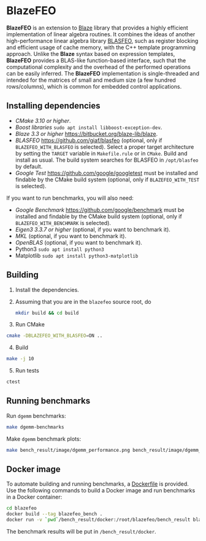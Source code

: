 # BlazeFEO
**BlazeFEO** is an extension to [Blaze](https://bitbucket.org/blaze-lib/blaze) library that provides a highly efficient implementation of linear algebra routines.
It combines the ideas of another high-performance linear algebra library [BLASFEO](https://github.com/giaf/blasfeo), such as register blocking and efficient usage of cache memory, with the C++ template programming approach.
Unlike the **Blaze** syntax based on expression templates, **BlazeFEO** provides a BLAS-like function-based interface, such that the computational complexity and the overhead of the performed operations can be easily inferred.
The **BlazeFEO** implementation is single-threaded and intended for the matrices of small and medium size (a few hundred rows/columns), which is common for embedded control applications.

## Installing dependencies
- *CMake 3.10 or higher*.
- *Boost libraries* `sudo apt install libboost-exception-dev`.
- *Blaze 3.3 or higher* https://bitbucket.org/blaze-lib/blaze.
- *BLASFEO* https://github.com/giaf/blasfeo (optional, only if `BLAZEFEO_WITH_BLASFEO` is selected). Select a proper target architecture by setting the `TARGET` variable in `Makefile.rule` or in `CMake`. Build and install as usual. The build system searches for BLASFEO in `/opt/blasfeo` by default.
- *Google Test* https://github.com/google/googletest must be installed and findable by the CMake build system (optional, only if `BLAZEFEO_WITH_TEST` is selected).

If you want to run benchmarks, you will also need:
- *Google Benchmark* https://github.com/google/benchmark must be installed and findable by the CMake build system (optional, only if `BLAZEFEO_WITH_BENCHMARK` is selected).
- *Eigen3 3.3.7 or higher* (optional, if you want to benchmark it).
- *MKL* (optional, if you want to benchmark it).
- *OpenBLAS* (optional, if you want to benchmark it).
- Python3 `sudo apt install python3`
- Matplotlib `sudo apt install python3-matplotlib`


## Building
1. Install the dependencies.
2. Assuming that you are in the `blazefeo` source root, do  

    ```bash
    mkdir build && cd build
    ```
3. Run CMake  
```bash
cmake -DBLAZEFEO_WITH_BLASFEO=ON ..
```
4. Build  
```bash
make -j 10
```
5. Run tests  
```bash
ctest
```

## Running benchmarks
Run `dgemm` benchmarks:
```bash
make dgemm-benchmarks
```

Make `dgemm` benchmark plots:
```bash
make bench_result/image/dgemm_performance.png bench_result/image/dgemm_performance_ratio.png
```

## Docker image
To automate building and running benchmarks, a [Dockerfile](Dockerfile) is provided. Use the following commands to build a Docker image and run benchmarks in a Docker container:
```bash
cd blazefeo
docker build --tag blazefeo_bench .
docker run -v `pwd`/bench_result/docker:/root/blazefeo/bench_result blazefeo_bench
```
The benchmark results will be put in `/bench_result/docker`. 